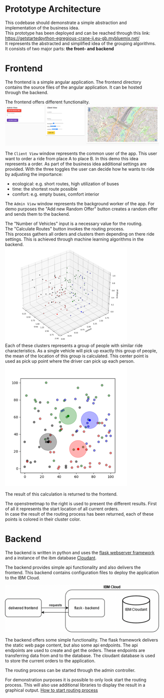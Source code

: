 # Prototype Architecture

This codebase should demonstrate a simple abstraction and implementation of the business idea.  
This prototype has been deployed and can be reached through this link:   
https://getstartedpython-egregious-crane-ij.eu-gb.mybluemix.net/  
It represents the abstracted and simplified idea of the grouping algorithms.
It consists of two major parts: **the front- and backend**


# Frontend
The frontend is a simple angular application.
The frontend directory contains the source files of the angular application.
It can be hosted through the backend.

The frontend offers different functionality.
![screenshot_fe](../documents/pictures/Screenshot_frontend.png)

The ``Client View`` window represents the common user of the app.
This user want to order a ride from place A to place B. In this demo this idea represents a order. 
As part of the business idea additional settings are provided.
With the three toggles the user can decide how he wants to ride by adjusting the importance:
- ecological: e.g. short routes, high utilization of buses 
- time: the shortest route possible
- comfort: e.g. empty buses, comfort interior

The ``Admin View`` window represents the background worker of the app.
For demo purposes the "Add new Random Offer" button creates a random offer and sends them to the backend.

The "Number of Vehicles" input is a necessary value for the routing.  
The "Calculate Routes" button invokes the routing process.  
This process gathers all orders and clusters them depending on there ride settings.
This is achieved through machine learning algorithms in the backend.  
<img src="../documents/pictures/be_routing_cluster.png" alt="drawing" width="400"/>  
Each of these clusters represents a group of people with similar ride characteristics.
As a single vehicle will pick up exactly this group of people, the mean of the location of this group is calculated.
This center point is used as pick up point where the driver can pick up each person.  
<img src="../documents/pictures/be_routing_2d.png" alt="drawing" width="400"/>  

The result of this calculation is returned to the frontend.

The openstreetmap to the right is used to present the different results. First of all it represents the start location of all current orders.  
In case the result of the routing process has been returned, each of these points is colored in their cluster color.

# Backend
The backend is written in python and uses the [flask webserver framework](https://flask.palletsprojects.com/en/1.1.x/) and a instance of the ibm database [Cloudant](https://www.ibm.com/de-de/cloud/cloudant).

The backend provides simple api functionality and also delivers the frontend.
This backend contains configuration files to deploy the application to the IBM Cloud.

![asbtracted_component_diagram](../documents/pictures/minified_component.png)

The backend offers some simple functionality. The flask framework delivers the static web page content, but also some api endpoints.
The api endpoints are used to create and get the orders. These endpoints are transferring data from and to the database.
The cloudant database is used to store the current orders to the application.

The routing process can be started through the admin controller.

For demonstration purposes it is possible to only look start the routing process.
This will also use additional libraries to display the result in a graphical output.
[How to start routing process](backend/README.md#21-only-run-the-data-calulation)
